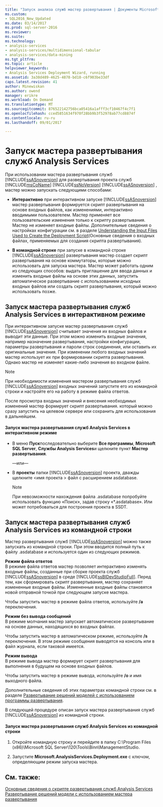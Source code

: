 ```yaml
---
title: "Запуск анализа служб мастер развертывания | Документы Microsoft"
ms.custom:
- SQL2016_New_Updated
ms.date: 03/14/2017
ms.prod: sql-server-2016
ms.reviewer: 
ms.suite: 
ms.technology:
- analysis-services
- analysis-services/multidimensional-tabular
- analysis-services/data-mining
ms.tgt_pltfrm: 
ms.topic: article
helpviewer_keywords:
- Analysis Services Deployment Wizard, running
ms.assetid: 3a38d489-4625-4878-bd18-c6f903be33df
caps.latest.revision: 41
author: Minewiskan
ms.author: owend
manager: erikre
ms.workload: On Demand
ms.translationtype: MT
ms.sourcegitcommit: 876522142756bca05416a1afff3cf10467f4c7f1
ms.openlocfilehash: cced5851634f970f28bb9b3f52978ab77cd8874f
ms.contentlocale: ru-ru
ms.lasthandoff: 09/01/2017

---
```

# <a name="running-the-analysis-services-deployment-wizard"></a>Запуск мастера развертывания служб Analysis Services
  При использовании мастера развертывания служб [!INCLUDE[ssASnoversion](../../includes/ssasnoversion-md.md)] для развертывания проекта служб [!INCLUDE[msCoName](../../includes/msconame-md.md)] [!INCLUDE[ssNoVersion](../../includes/ssnoversion-md.md)] [!INCLUDE[ssASnoversion](../../includes/ssasnoversion-md.md)] , мастер можно запускать следующими способами:  
  
-   **Интерактивно** при интерактивном запуске [!INCLUDE[ssASnoversion](../../includes/ssasnoversion-md.md)] мастер развертывания формируется скрипт развертывания на основе входных файлов, как изменениями, интерактивно вводимыми пользователем. Мастер применяет все пользовательские изменения только к скрипту развертывания. Мастер не изменяет входные файлы. Дополнительные сведения о настройках конфигурации см. в разделе [Understanding the Input Files Used to Create the Deployment Script](../../analysis-services/multidimensional-models/deployment-script-files-input-used-to-create-deployment-script.md)(Основные сведения о входных файлах, применяемых для создания скрипта развертывания).  
  
-   **В командной строке** при запуске в командной строке [!INCLUDE[ssASnoversion](../../includes/ssasnoversion-md.md)] развертывания мастер создает скрипт развертывания на основе коммутаторы, которые можно использовать для запуска мастера. Мастер может работать одним из следующих способов: выдать приглашение для ввода данных и изменить входные файлы на основе этих данных, запустить автоматическое развертывание с использованием исходных входных файлов или создать скрипт развертывания, который можно использовать позже.  
  
## <a name="running-the-analysis-services-deployment-wizard-interactively"></a>Запуск мастера развертывания служб Analysis Services в интерактивном режиме  
 При интерактивном запуске мастер развертывания служб [!INCLUDE[ssASnoversion](../../includes/ssasnoversion-md.md)] считывает значения их входных файлов и выводит эти данные. При этом можно изменить входные значения, например назначение развертывания, настройки конфигурации, параметры развертывания и пароли строк соединения, или оставить их оригинальные значения. При изменении любого входных значений мастер использует их при формировании скрипта развертывания. Однако мастер не изменяет какие-либо значения во входном файле.  
  
> [!NOTE]  
>  При необходимости изменения мастером развертывания служб [!INCLUDE[ssASnoversion](../../includes/ssasnoversion-md.md)] входных значений запустите его из командной строки и настройте его на работу в режиме файла ответов.  
  
 После просмотра входных значений и внесения необходимых изменений мастер формирует скрипт развертывания. который можно сразу запустить на целевом сервере или сохранить для использования в дальнейшем.  
  
#### <a name="to-run-the-analysis-services-deployment-wizard-interactively"></a>Запуск мастера развертывания служб Analysis Services в интерактивном режиме  
  
-   В меню **Пуск**последовательно выберите **Все программы**, **Microsoft SQL Server**, **Службы Analysis Services**и щелкните пункт **Мастер развертывания**.  
  
     —или—  
  
-   В **проекты** папки [!INCLUDE[ssASnoversion](../../includes/ssasnoversion-md.md)] проекта, дважды щелкните \<имя проекта > файл с расширением asdatabase.
    > [!NOTE]  
    >  При невозможности нахождения файла .asdatabase попробуйте использовать функцию «Поиск», задав строку «*.asdatabase». Или может потребоваться для построения проекта в SSDT.  
  
## <a name="running-the-analysis-services-deployment-wizard-at-the-command-prompt"></a>Запуск мастера развертывания служб Analysis Services из командной строки  
 Мастер развертывания служб [!INCLUDE[ssASnoversion](../../includes/ssasnoversion-md.md)] можно также запускать из командной строки. При этом вводится полный путь к файлу .asdatabase и используется один из следующих режимов.  
  
 **Режим файла ответов**  
 В режиме файла ответов мастер позволяет интерактивно изменять входные файлы, созданные при сборке проекта служб [!INCLUDE[ssASnoversion](../../includes/ssasnoversion-md.md)] в среде [!INCLUDE[ssBIDevStudioFull](../../includes/ssbidevstudiofull-md.md)]. Перед тем, как сформировать скрипт развертывания, мастер сохраняет измененные входные файлы. Измененные входные файлы становятся новой отправной точкой при следующем запуске мастера.  
  
 Чтобы запустить мастер в режиме файла ответов, используйте **/a** переключения.  
  
 **Режим без вывода сообщений**  
 В режиме молчания мастер запускает автоматическое развертывание на основе данных, находящихся во входных файлах.  
  
 Чтобы запустить мастер в автоматическом режиме, используйте **/s** переключения. В этом режиме сообщения выводятся на консоль или в файл журнала, если таковой имеется.  
  
 **Режим вывода**  
 В режиме вывода мастер формирует скрипт развертывания для выполнения в будущем на основе входных файлов.  
  
 Чтобы запустить мастер в режиме вывода, используйте **/o** и имя выходного файла.  
  
 Дополнительные сведения об этих параметрах командной строки см. в разделе [Развертывание решений моделей с использованием программы развертывания](../../analysis-services/multidimensional-models/deploy-model-solutions-with-the-deployment-utility.md).  
  
 В следующей процедуре описан запуск мастера развертывания служб [!INCLUDE[ssASnoversion](../../includes/ssasnoversion-md.md)] из командной строки.  
  
#### <a name="to-run-the-analysis-services-deployment-wizard-at-the-command-prompt"></a>Запуск мастера развертывания служб Analysis Services из командной строки  
  
1.  Откройте командную строку и перейдите в папку C:\Program Files (x86)\Microsoft SQL Server\120\Tools\Binn\ManagementStudio.  
  
2.  Запустите **Microsoft.AnalysisServices.Deployment.exe** с ключом, определяющим режим запуска мастера.  
  
## <a name="see-also"></a>См. также:  
 [Основные сведения о скрипте развертывания служб Analysis Services](../../analysis-services/multidimensional-models/understanding-the-analysis-services-deployment-script.md)   
 [Развертывание решений модели с использованием мастера развертывания](../../analysis-services/multidimensional-models/deploy-model-solutions-using-the-deployment-wizard.md)  
  
  


